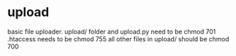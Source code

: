 # upload
basic file uploader.
upload/ folder and upload.py need to be chmod 701
.htaccess needs to be chmod 755
all other files in upload/ should be chmod 700

